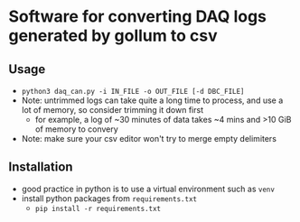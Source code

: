# Software for converting DAQ logs generated by gollum to csv

## Usage
- `python3 daq_can.py -i IN_FILE -o OUT_FILE [-d DBC_FILE]`
- Note: untrimmed logs can take quite a long time to process, and use a lot of memory, so consider trimming it down first
	- for example, a log of ~30 minutes of data takes ~4 mins and >10 GiB of memory to convery
- Note: make sure your csv editor won't try to merge empty delimiters

## Installation
- good practice in python is to use a virtual environment such as `venv`
- install python packages from `requirements.txt`
	- `pip install -r requirements.txt`
